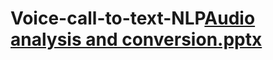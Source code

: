 # Voice-call-to-text-NLP[Audio analysis and conversion.pptx](https://github.com/Saranya-prabu/Voice-call-to-text-NLP/files/12724892/Audio.analysis.and.conversion.pptx)
